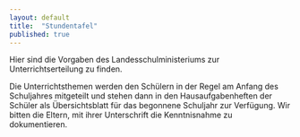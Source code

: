 ```yaml
---
layout: default
title:  "Stundentafel"
published: true
---
```



Hier sind die Vorgaben des Landesschulministeriums zur Unterrichtserteilung zu finden. 

Die Unterrichtsthemen werden den Schülern in der Regel am Anfang des Schuljahres mitgeteilt und stehen dann in den Hausaufgabenheften der Schüler als Übersichtsblatt für das begonnene Schuljahr zur Verfügung. Wir bitten die Eltern, mit ihrer Unterschrift die Kenntnisnahme zu dokumentieren. 